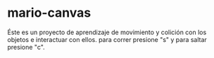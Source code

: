 ﻿# mario-canvas
Éste es un proyecto de aprendizaje de movimiento y colición con los objetos e interactuar con ellos.
para correr presione  "s" y para saltar presione "c".
